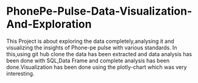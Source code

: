 # PhonePe-Pulse-Data-Visualization-And-Exploration
This Project is about exploring the data completely,analysing it and visualizing the insights of Phone-pe pulse with various standards. 
In this,using git hub clone the data has been extracted and data analysis has been done with SQL,Data Frame and complete analysis has been done.Visualization has been done using the plotly-chart which was very interesting.
